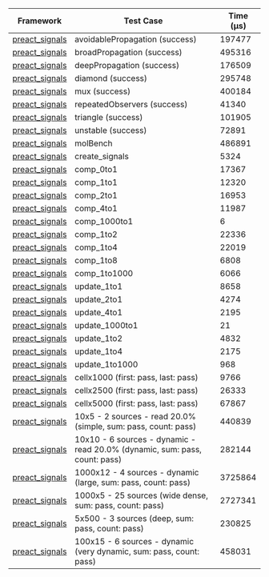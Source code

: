 | Framework | Test Case | Time (μs) |
| --- | --- | --- |
| [preact_signals](https://pub.dev/packages/preact_signals) | avoidablePropagation (success) | 197477 |
| [preact_signals](https://pub.dev/packages/preact_signals) | broadPropagation (success) | 495316 |
| [preact_signals](https://pub.dev/packages/preact_signals) | deepPropagation (success) | 176509 |
| [preact_signals](https://pub.dev/packages/preact_signals) | diamond (success) | 295748 |
| [preact_signals](https://pub.dev/packages/preact_signals) | mux (success) | 400184 |
| [preact_signals](https://pub.dev/packages/preact_signals) | repeatedObservers (success) | 41340 |
| [preact_signals](https://pub.dev/packages/preact_signals) | triangle (success) | 101905 |
| [preact_signals](https://pub.dev/packages/preact_signals) | unstable (success) | 72891 |
| [preact_signals](https://pub.dev/packages/preact_signals) | molBench | 486891 |
| [preact_signals](https://pub.dev/packages/preact_signals) | create_signals | 5324 |
| [preact_signals](https://pub.dev/packages/preact_signals) | comp_0to1 | 17367 |
| [preact_signals](https://pub.dev/packages/preact_signals) | comp_1to1 | 12320 |
| [preact_signals](https://pub.dev/packages/preact_signals) | comp_2to1 | 16953 |
| [preact_signals](https://pub.dev/packages/preact_signals) | comp_4to1 | 11987 |
| [preact_signals](https://pub.dev/packages/preact_signals) | comp_1000to1 | 6 |
| [preact_signals](https://pub.dev/packages/preact_signals) | comp_1to2 | 22336 |
| [preact_signals](https://pub.dev/packages/preact_signals) | comp_1to4 | 22019 |
| [preact_signals](https://pub.dev/packages/preact_signals) | comp_1to8 | 6808 |
| [preact_signals](https://pub.dev/packages/preact_signals) | comp_1to1000 | 6066 |
| [preact_signals](https://pub.dev/packages/preact_signals) | update_1to1 | 8658 |
| [preact_signals](https://pub.dev/packages/preact_signals) | update_2to1 | 4274 |
| [preact_signals](https://pub.dev/packages/preact_signals) | update_4to1 | 2195 |
| [preact_signals](https://pub.dev/packages/preact_signals) | update_1000to1 | 21 |
| [preact_signals](https://pub.dev/packages/preact_signals) | update_1to2 | 4832 |
| [preact_signals](https://pub.dev/packages/preact_signals) | update_1to4 | 2175 |
| [preact_signals](https://pub.dev/packages/preact_signals) | update_1to1000 | 968 |
| [preact_signals](https://pub.dev/packages/preact_signals) | cellx1000 (first: pass, last: pass) | 9766 |
| [preact_signals](https://pub.dev/packages/preact_signals) | cellx2500 (first: pass, last: pass) | 26333 |
| [preact_signals](https://pub.dev/packages/preact_signals) | cellx5000 (first: pass, last: pass) | 67867 |
| [preact_signals](https://pub.dev/packages/preact_signals) | 10x5 - 2 sources - read 20.0% (simple, sum: pass, count: pass) | 440839 |
| [preact_signals](https://pub.dev/packages/preact_signals) | 10x10 - 6 sources - dynamic - read 20.0% (dynamic, sum: pass, count: pass) | 282144 |
| [preact_signals](https://pub.dev/packages/preact_signals) | 1000x12 - 4 sources - dynamic (large, sum: pass, count: pass) | 3725864 |
| [preact_signals](https://pub.dev/packages/preact_signals) | 1000x5 - 25 sources (wide dense, sum: pass, count: pass) | 2727341 |
| [preact_signals](https://pub.dev/packages/preact_signals) | 5x500 - 3 sources (deep, sum: pass, count: pass) | 230825 |
| [preact_signals](https://pub.dev/packages/preact_signals) | 100x15 - 6 sources - dynamic (very dynamic, sum: pass, count: pass) | 458031 |
